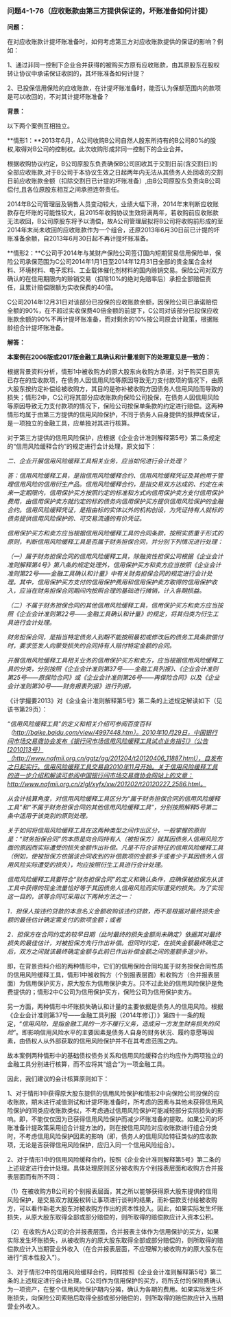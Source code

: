 ### 问题4-1-76（应收账款由第三方提供保证的，坏账准备如何计提）

**问题：**

在对应收账款计提坏账准备时，如何考虑第三方对应收账款提供的保证的影响？例如：

1、通过非同一控制下企业合并获得的被购买方原有应收账款，由其原股东在股权转让协议中承诺保证收回的，其坏账准备如何计提？

2、已投保信用保险的应收账款，在计提坏账准备时，能否认为保额范围内的款项是可以收回的，不对其计提坏账准备？

**背景：**

以下两个案例互相独立。

**情形1：**2013年6月，A公司收购B公司自然人股东所持有的B公司80%的股权,取得对B公司的控制权。此次收购形成非同一控制下的企业合并。

根据收购协议约定，B公司原股东负责确保B公司回收其于交割日前(含交割日)的全部应收账款,对于B公司于本协议生效之日起两年内无法从其债务人处回收的交割日前应收账款金额（扣除交割日已计提的坏账准备）,由B公司原股东负责向B公司偿付,且各位原股东相互之间承担连带责任。

2014年B公司管理层及销售人员变动较大，业绩大幅下滑，2014年末判断应收账款存在坏账的可能性较大，且2015年收购协议生效将满两年，若收购前应收账款无法收回，B公司原股东将予以清偿，故A公司管理层拟将B公司将收购前形成的至2014年末尚未收回的应收账款作为一个组合，还原2013年6月30日前已计提的坏账准备余额，自2013年6月30日起不再计提坏账准备。

**情形2：**C公司于2014年与某财产保险公司签订国内短期贸易信用保险单，保险公司承保范围为C公司2014年1月1日至2014年12月31日全部的贵金属合金材料、环境材料、电子浆料、工业载体催化剂材料的国内赊销交易。保险公司对双方确认的在信用期限内的赊销交易（扣除10%的绝对免赔率后）承担全部赔偿责任，且累计赔偿限额为实收保费的40倍。

C公司2014年12月31日对该部分已投保的应收账款余额，因保险公司已承诺赔偿全额的90%，在不超过实收保费40倍金额的前提下，C公司对该部分已投保应收账款余额的90%不再计提坏账准备，而对剩余的10%按公司原会计政策，根据账龄组合计提坏账准备。

**解答：**

**本案例在2006版或2017版金融工具确认和计量准则下的处理意见是一致的：**

根据背景资料分析，情形1中被收购方的原大股东向收购方承诺，对于购买日原先已存在的应收款项，在债务人因信用风险等原因导致无力支付款项的情况下，由原大股东按约定补偿给被收购方，其目的是弥补被收购方因债务人信用风险而导致的损失；情形2中，C公司将其部分应收账款向保险公司投保，在债务人因信用风险等原因导致无力支付款项的情况下，保险公司按保单条款的约定进行赔偿。这两种情形均属于由第三方提供的信用风险保护，不同于债务人自身提供的抵押或保证，是一项独立的金融工具，应单独对其进行核算。

对于第三方提供的信用风险保护，应根据《企业会计准则解释第5号》第二条规定的“信用风险缓释合约”的规定进行会计处理，原文如下：

*二、企业开展信用风险缓释工具相关业务，应当如何进行会计处理？*

*答：信用风险缓释工具，是指信用风险缓释合约、信用风险缓释凭证及其他用于管理信用风险的信用衍生产品。信用风险缓释合约，是指交易双方达成的、约定在未来一定期限内，信用保护买方按照约定的标准和方式向信用保护卖方支付信用保护费用，由信用保护卖方就约定的标的债务向信用保护买方提供信用风险保护的金融合约。信用风险缓释凭证，是指由标的实体以外的机构创设，为凭证持有人就标的债务提供信用风险保护的、可交易流通的有价凭证。*

*信用保护买方和卖方应当根据信用风险缓释工具的合同条款，按照实质重于形式的原则，判断信用风险缓释工具是否属于财务担保合同，并分别下列情况进行处理：*

*（一）属于财务担保合同的信用风险缓释工具，除融资性担保公司根据《企业会计准则解释第4号》第八条的规定处理外，信用保护买方和卖方应当按照《企业会计准则第22号——金融工具确认和计量》中有关财务担保合同的规定进行会计处理。其中，信用保护买方支付的信用保护费用和信用保护卖方取得的信用保护收入，应当在财务担保合同期间内按照合理的基础进行摊销，计入各期损益。*

*（二）不属于财务担保合同的其他信用风险缓释工具，信用保护买方和卖方应当按照《企业会计准则第22号——金融工具确认和计量》的规定，将其归类为衍生工具进行会计处理。*

*财务担保合同，是指当特定债务人到期不能按照最初或修改后的债务工具条款偿付时，要求签发人向蒙受损失的合同持有人赔付特定金额的合同。*

*开展信用风险缓释工具相关业务的信用保护买方和卖方，应当根据信用风险缓释工具的分类，分别按照《企业会计准则第37号——金融工具列报》、《企业会计准则第25号——原保险合同》或《企业会计准则第26号——再保险合同》以及《企业会计准则第30号——财务报表列报》进行列报。*

《计学撮要2013》对《企业会计准则解释第5号》第二条的上述规定解读如下（见该书第29页）：

*“信用风险缓释工具”的定义和相关介绍可参阅百度百科（http://baike.baidu.com/view/4997448.htm）。2010年10月29日，中国银行间市场交易商协会发布《银行间市场信用风险缓释工具试点业务指引》（公告[2010]13号）（http://www.nafmii.org.cn/ggtz/gg/201204/t20120406_11887.html），自发布之日起实行。信用风险缓释工具交易自2010年11月开始。关于信用风险缓释工具的进一步介绍和解读可参阅中国银行间市场交易商协会网站上的文章：http://www.nafmii.org.cn/zlgl/xyfx/xw/201202/t20120227_2586.html。*

*从会计核算角度，对信用风险缓释工具区分为“属于财务担保合同的信用风险缓释工具”和“不属于财务担保合同的其他信用风险缓释工具”，分别按照解释5号第二条中适用于该类别的原则处理。*

*关于如何将信用风险缓释工具在这两种类型之间作出区分，一般掌握的原则是：“财务担保合同”的本质是向合同持有人（被担保方）就其因债务人信用风险方面的原因而实际遭受的损失金额作出补偿。凡是不符合该特征的信用风险缓释工具（例如，使被担保方依据该合同收到的补偿款项的金额多于或者少于其因债务人信用风险实际遭受的损失），均应按照衍生工具进行会计处理。*

*信用风险缓释工具要符合“财务担保合同”的定义和确认条件，应确保被担保方从该工具中获得的现金流量恰好等于其因债务人信用风险而实际遭受的损失。为了实现这一目的，该等合同可采用以下两种方法之一：*

*1．担保人按违约贷款的本息名义金额收购该违约贷款，而不是根据对最终损失金额的最佳估计确定需支付的款项金额；或者*

*2．担保方在合同约定的较早日期（此时最终的损失金额尚未确定）依据其对最终损失的最佳估计，对被担保方先行作出补偿。但同时约定，在损失金额最终确定之后，双方之间就该最终确定金额与此前已作出补偿金额之间的差额多退少补。*

即，在背景资料介绍的两种情形中，它们的信用保险合同均属于财务担保合同性质的信用风险缓释工具，情形1中被收购方（个别报表层面）和收购方（合并报表层面）为信用保护买方，原大股东为信用保护卖方。只不过此处的信用风险保护是免费提供的；情形2中C公司为信用保护买方，保险公司为信用保护卖方。

另一方面，两种情形中坏账损失确认和计量的主要依据是债务人的信用风险。根据《企业会计准则第37号——金融工具列报（2014年修订）》第四十一条的规定，“*信用风险，是指金融工具的一方不履行义务，造成另一方发生财务损失的风险*”。即影响信用风险水平的主要因素是债务人自身的财务状况、履约意愿等因素，由债权人从外部获取的信用风险保护并不在其考虑范围之内。

故本案例两种情形中的基础债权债务关系和信用风险缓释合约均应作为两项独立的金融工具分别进行核算，而不应将其“组合”为一项金融工具。

因此，我们建议的会计核算原则如下：

1、对于情形1中获得原大股东提供的信用风险保护和情形2中向保险公司投保的应收账款，期末进行减值测试和计提坏账准备时，所考虑的因素与其他未获得信用风险保护的同类应收账款类似，不考虑通过信用风险保护可能减轻部分实际损失的影响。即，不能仅仅因为已获得信用风险保护而减少坏账准备的提取。如果公司的坏账准备计提政策采用组合计提方法的，则在按信用风险对应收账款进行组合分类时，不考虑信用风险保护因素的影响（即，债务人的信用风险特征类似的应收款项，无论是否获得信用风险保护，应归入同一个信用风险组合）。

2、对于情形1中的信用风险缓释合约，按照《企业会计准则解释第5号》第二条的上述规定进行会计处理。具体处理原则区分被收购方个别报表层面和收购方合并报表层面而有所不同：

（1）在被收购方B公司的个别报表层面，其之所以能够获得原大股东提供的信用风险保护，是交易双方就股权转让事项进行谈判的结果，而补偿款支付给被收购方，可以看作新老大股东对被收购方作出的资本性投入。因此，如果实际发生坏账损失，从原大股东取得全部或部分赔偿的，则所取得的赔偿款应计入资本公积。

（2）在收购方A公司的合并报表层面，合并报表主体作为信用保护的买方，如果实际发生坏账损失，从被收购方的原大股东取得全部或部分赔偿的，则所取得的赔偿款应计入当期营业外收入（在合并报表层面，不应理解为被收购方的原大股东在进行“资本性投入”）。

3、对于情形2中的信用风险缓释合约，同样按照《企业会计准则解释第5号》第二条的上述规定进行会计处理。C公司作为信用保护的买方，将所支付的保险费确认为一项资产，在整个信用风险保护期内分摊，确认为各期的费用。如果实际发生坏账损失，向保险公司索赔后取得全部或部分赔偿的，则所取得的赔偿款应计入当期营业外收入。